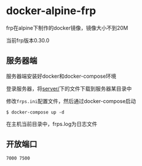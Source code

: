 # docker-alpine-frp
frp在alpine下制作的docker镜像，镜像大小不到20M

当前frp版本0.30.0

## 服务器端
服务器端安装好docker和docker-compose环境

登录服务器，将[server/](https://github.com/ihahoo/docker-alpine-frp/tree/master/server)下的文件下载到服务器某目录中

修改`frps.ini`配置文件，然后通过docker-compose启动
```
$ docker-compose up -d
```
在主机当前目录中，frps.log为日志文件

## 开放端口
```
7000 7500
```

